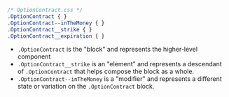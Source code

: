 ```css
/* OptionContract.css */
.OptionContract { }
.OptionContract--inTheMoney { }
.OptionContract__strike { }
.OptionContract__expiration { }
```

- `.OptionContract` is the "block" and represents the higher-level component
- `.OptionContract__strike` is an "element" and represents a descendant of `.OptionContract` that helps compose the block as a whole.
- `.OptionContract--inTheMoney` is a "modifier" and represents a different state or variation on the `.OptionContract` block.